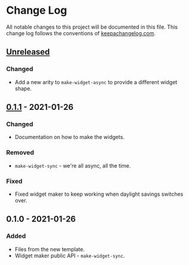 # Change Log
All notable changes to this project will be documented in this file. This change log follows the conventions of [keepachangelog.com](http://keepachangelog.com/).

## [Unreleased]
### Changed
- Add a new arity to `make-widget-async` to provide a different widget shape.

## [0.1.1] - 2021-01-26
### Changed
- Documentation on how to make the widgets.

### Removed
- `make-widget-sync` - we're all async, all the time.

### Fixed
- Fixed widget maker to keep working when daylight savings switches over.

## 0.1.0 - 2021-01-26
### Added
- Files from the new template.
- Widget maker public API - `make-widget-sync`.

[Unreleased]: https://github.com/your-name/github_actions_test/compare/0.1.1...HEAD
[0.1.1]: https://github.com/your-name/github_actions_test/compare/0.1.0...0.1.1
